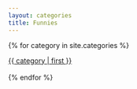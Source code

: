 ```yaml
---
layout: categories
title: Funnies
---
```


{% for category in site.categories %}
    <div class="categories-title"><a href="/categories/funnies/index.md#{{ category | first }}">{{ category | first }}</a></div>   
{% endfor %}
